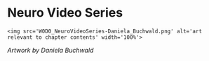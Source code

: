 # Neuro Video Series

 ````{div} full-width 
 <img src='W0D0_NeuroVideoSeries-Daniela_Buchwald.png' alt='art relevant to chapter contents' width='100%'> 
```` 

*Artwork by Daniela Buchwald*